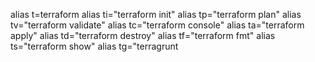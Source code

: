 alias t=terraform
alias ti="terraform init"
alias tp="terraform plan"
alias tv="terraform validate"
alias tc="terraform console"
alias ta="terraform apply"
alias td="terraform destroy"
alias tf="terraform fmt"
alias ts="terraform show"
alias tg="terragrunt
